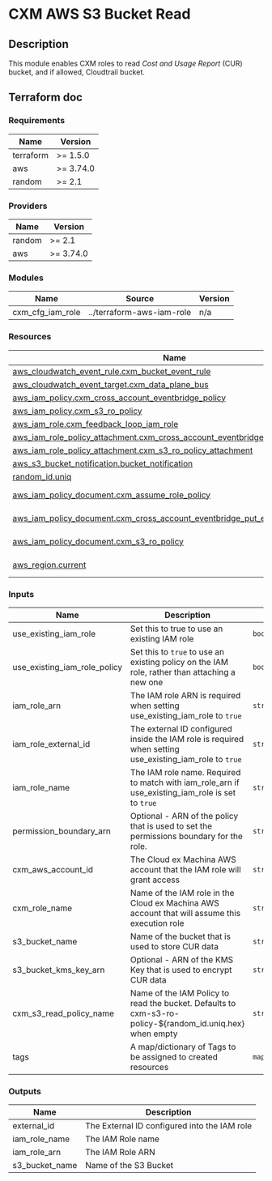 
# CXM AWS S3 Bucket Read

## Description

This module enables CXM roles to read *Cost and Usage Report* (CUR) bucket, and if allowed, Cloudtrail bucket.

## Terraform doc

<!-- BEGIN_TF_DOCS -->
### Requirements

| Name | Version |
|------|---------|
| terraform | >= 1.5.0 |
| aws | >= 3.74.0 |
| random | >= 2.1 |

### Providers

| Name | Version |
|------|---------|
| random | >= 2.1 |
| aws | >= 3.74.0 |

### Modules

| Name | Source | Version |
|------|--------|---------|
| cxm_cfg_iam_role | ../terraform-aws-iam-role | n/a |

### Resources

| Name | Type |
|------|------|
| [aws_cloudwatch_event_rule.cxm_bucket_event_rule](https://registry.terraform.io/providers/hashicorp/aws/latest/docs/resources/cloudwatch_event_rule) | resource |
| [aws_cloudwatch_event_target.cxm_data_plane_bus](https://registry.terraform.io/providers/hashicorp/aws/latest/docs/resources/cloudwatch_event_target) | resource |
| [aws_iam_policy.cxm_cross_account_eventbridge_policy](https://registry.terraform.io/providers/hashicorp/aws/latest/docs/resources/iam_policy) | resource |
| [aws_iam_policy.cxm_s3_ro_policy](https://registry.terraform.io/providers/hashicorp/aws/latest/docs/resources/iam_policy) | resource |
| [aws_iam_role.cxm_feedback_loop_iam_role](https://registry.terraform.io/providers/hashicorp/aws/latest/docs/resources/iam_role) | resource |
| [aws_iam_role_policy_attachment.cxm_cross_account_eventbridge_policy_attachment](https://registry.terraform.io/providers/hashicorp/aws/latest/docs/resources/iam_role_policy_attachment) | resource |
| [aws_iam_role_policy_attachment.cxm_s3_ro_policy_attachment](https://registry.terraform.io/providers/hashicorp/aws/latest/docs/resources/iam_role_policy_attachment) | resource |
| [aws_s3_bucket_notification.bucket_notification](https://registry.terraform.io/providers/hashicorp/aws/latest/docs/resources/s3_bucket_notification) | resource |
| [random_id.uniq](https://registry.terraform.io/providers/hashicorp/random/latest/docs/resources/id) | resource |
| [aws_iam_policy_document.cxm_assume_role_policy](https://registry.terraform.io/providers/hashicorp/aws/latest/docs/data-sources/iam_policy_document) | data source |
| [aws_iam_policy_document.cxm_cross_account_eventbridge_put_events](https://registry.terraform.io/providers/hashicorp/aws/latest/docs/data-sources/iam_policy_document) | data source |
| [aws_iam_policy_document.cxm_s3_ro_policy](https://registry.terraform.io/providers/hashicorp/aws/latest/docs/data-sources/iam_policy_document) | data source |
| [aws_region.current](https://registry.terraform.io/providers/hashicorp/aws/latest/docs/data-sources/region) | data source |

### Inputs

| Name | Description | Type | Default | Required |
|------|-------------|------|---------|:--------:|
| use_existing_iam_role | Set this to true to use an existing IAM role | `bool` | `false` | no |
| use_existing_iam_role_policy | Set this to `true` to use an existing policy on the IAM role, rather than attaching a new one | `bool` | `false` | no |
| iam_role_arn | The IAM role ARN is required when setting use_existing_iam_role to `true` | `string` | `null` | no |
| iam_role_external_id | The external ID configured inside the IAM role is required when setting use_existing_iam_role to `true` | `string` | `null` | no |
| iam_role_name | The IAM role name. Required to match with iam_role_arn if use_existing_iam_role is set to `true` | `string` | `"cxm-bucket-reader"` | no |
| permission_boundary_arn | Optional - ARN of the policy that is used to set the permissions boundary for the role. | `string` | `null` | no |
| cxm_aws_account_id | The Cloud ex Machina AWS account that the IAM role will grant access | `string` | n/a | yes |
| cxm_role_name | Name of the IAM role in the Cloud ex Machina AWS account that will assume this execution role | `string` | `null` | no |
| s3_bucket_name | Name of the bucket that is used to store CUR data | `string` | n/a | yes |
| s3_bucket_kms_key_arn | Optional - ARN of the KMS Key that is used to encrypt CUR data | `string` | `null` | no |
| cxm_s3_read_policy_name | Name of the IAM Policy to read the bucket. Defaults to cxm-s3-ro-policy-${random_id.uniq.hex} when empty | `string` | `null` | no |
| tags | A map/dictionary of Tags to be assigned to created resources | `map(string)` | `{}` | no |

### Outputs

| Name | Description |
|------|-------------|
| external_id | The External ID configured into the IAM role |
| iam_role_name | The IAM Role name |
| iam_role_arn | The IAM Role ARN |
| s3_bucket_name | Name of the S3 Bucket |
<!-- END_TF_DOCS -->

